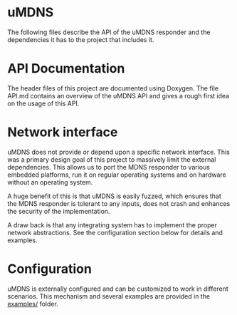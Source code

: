 uMDNS
=

The following files describe the API of the uMDNS responder and the dependencies it has to the project that includes it.

API Documentation
=

The header files of this project are documented using Doxygen. The file API.md contains an overview of the uMDNS API 
and gives a rough first idea on the usage of this API.

Network interface
=

uMDNS does not provide or depend upon a specific network interface. This was a primary design goal of this project to
massively limit the external dependencies. This allows us to port the MDNS responder to various embedded platforms, run it
on regular operating systems and on hardware without an operating system.

A huge benefit of this is that uMDNS is easily fuzzed, which ensures that the MDNS responder is tolerant to any inputs, 
does not crash and enhances the security of the implementation.

A draw back is that any integrating system has to implement the proper network abstractions. See the configuration section
below for details and examples.

Configuration
=

uMDNS is externally configured and can be customized to work in different scenarios. This mechanism and several examples
are provided in the [examples/](../examples/) folder.
